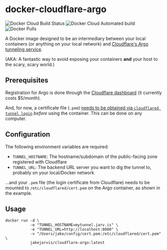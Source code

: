 # docker-cloudflare-argo

![Docker Cloud Build Status](https://img.shields.io/docker/cloud/build/jakejarvis/cloudflare-argo.svg?style=flat-square)
![Docker Cloud Automated build](https://img.shields.io/docker/cloud/automated/jakejarvis/cloudflare-argo.svg?style=flat-square)
![Docker Pulls](https://img.shields.io/docker/pulls/jakejarvis/cloudflare-argo.svg?style=flat-square)

A Docker image designed to be an intermediary between your local containers (or anything on your local network) and [Cloudflare's Argo tunneling service](https://www.cloudflare.com/products/argo-tunnel/). 

(AKA: A fantastic way to avoid exposing your containers **and** your host to the scary, scary world.)

## Prerequisites

Registration for Argo is done through the [Cloudflare dashboard](https://dash.cloudflare.com/) (it currently costs $5/month).

And, for now, a certificate file (`.pem`) [needs to be obtained via `cloudflared tunnel login`](https://developers.cloudflare.com/argo-tunnel/quickstart/#step-3-login-to-your-cloudflare-account) *before* using the container. This can be done on any computer.

## Configuration

The following environment variables are required:

- `TUNNEL_HOSTNAME`: The hostname/subdomain of the public-facing zone registered with Cloudflare
- `TUNNEL_URL`: The backend URL server you want to dig the tunnel to, probably on your local/Docker network

...and your `.pem` file (the login certificate from Cloudflare) needs to be mounted to `/etc/cloudflared/cert.pem` on the Argo container, as shown in the example.

## Usage

```
docker run -d \
           -e "TUNNEL_HOSTNAME=mytunnel.jarv.is" \
           -e "TUNNEL_URL=http://localhost:8080" \
           -v "/Users/jake/config/cert.pem:/etc/cloudflared/cert.pem" \
           jakejarvis/cloudflare-argo:latest
```

